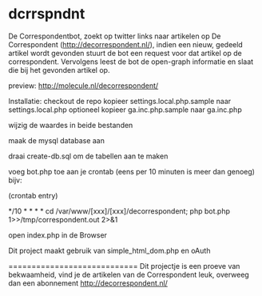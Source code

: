 dcrrspndnt
==========

De Correspondentbot, zoekt op twitter links naar artikelen op De Correspondent (http://decorrespondent.nl/), indien een nieuw, gedeeld artikel wordt gevonden stuurt de bot een request voor dat artikel op de correspondent. Vervolgens leest de bot de open-graph informatie en slaat die bij het gevonden artikel op.

preview: http://molecule.nl/decorrespondent/

Installatie:
checkout de repo
kopieer settings.local.php.sample naar settings.local.php
optioneel kopieer ga.inc.php.sample naar ga.inc.php

wijzig de waardes in beide bestanden

maak de mysql database aan

draai create-db.sql om de tabellen aan te maken

voeg bot.php toe aan je crontab (eens per 10 minuten is meer dan genoeg) bijv:

(crontab entry)

*/10 * * * * cd /var/www/[xxx]/[xxx]/decorrespondent; php bot.php 1>>/tmp/correspondent.out 2>&1

open index.php in de Browser


Dit project maakt gebruik van simple_html_dom.php en oAuth

============================
Dit projectje is een proeve van bekwaamheid, vind je de artikelen van de Correspondent leuk, overweeg dan een abonnement
http://decorrespondent.nl/

